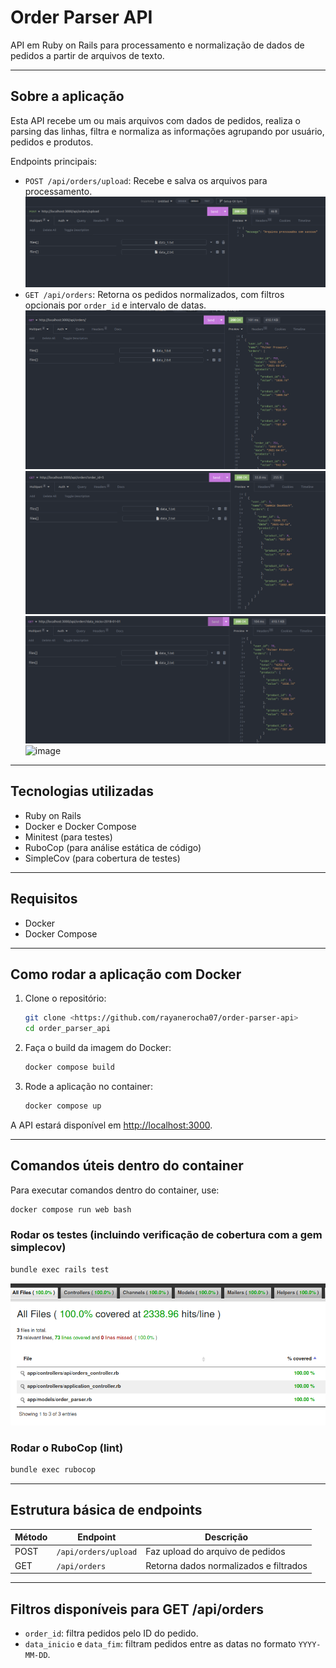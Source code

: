 
# Order Parser API

API em Ruby on Rails para processamento e normalização de dados de pedidos a partir de arquivos de texto.

---

## Sobre a aplicação

Esta API recebe um ou mais arquivos com dados de pedidos, realiza o parsing das linhas, filtra e normaliza as informações agrupando por usuário, pedidos e produtos.

Endpoints principais:
- `POST /api/orders/upload`: Recebe e salva os arquivos para processamento.
![alt text](image.png)
- `GET /api/orders`: Retorna os pedidos normalizados, com filtros opcionais por `order_id` e intervalo de datas.
![alt text](image-1.png)
![alt text](image-2.png)
![alt text](image-3.png)
![image](https://github.com/user-attachments/assets/deb7d86f-21bd-447c-8318-b3321594181c)



---

## Tecnologias utilizadas

- Ruby on Rails
- Docker e Docker Compose
- Minitest (para testes)
- RuboCop (para análise estática de código)
- SimpleCov (para cobertura de testes)

---

## Requisitos

- Docker
- Docker Compose

---

## Como rodar a aplicação com Docker

1. Clone o repositório:

   ```bash
   git clone <https://github.com/rayanerocha07/order-parser-api>
   cd order_parser_api
   ```

2. Faça o build da imagem do Docker:

   ```bash
   docker compose build
   ```

3. Rode a aplicação no container:

   ```bash
   docker compose up
   ```

A API estará disponível em [http://localhost:3000](http://localhost:3000).

---

## Comandos úteis dentro do container

Para executar comandos dentro do container, use:

```bash
docker compose run web bash
```

### Rodar os testes (incluindo verificação de cobertura com a gem simplecov)

```bash
bundle exec rails test
```

![alt text](image-4.png)

### Rodar o RuboCop (lint)

```bash
bundle exec rubocop
```

---

## Estrutura básica de endpoints

| Método | Endpoint             | Descrição                      |
|--------|----------------------|--------------------------------|
| POST   | `/api/orders/upload` | Faz upload do arquivo de pedidos |
| GET    | `/api/orders`        | Retorna dados normalizados e filtrados |

---

## Filtros disponíveis para GET /api/orders

- `order_id`: filtra pedidos pelo ID do pedido.
- `data_inicio` e `data_fim`: filtram pedidos entre as datas no formato `YYYY-MM-DD`.
